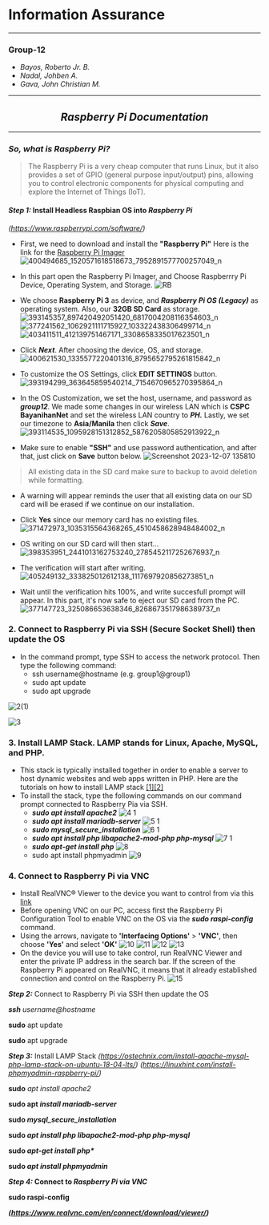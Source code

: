 # **Information Assurance**
---
### Group-12
- _Bayos, Roberto Jr. B._
- _Nadal, Johben A._
- _Gava, John Christian M._

---

## **_<center>Raspberry Pi Documentation</center>_**

---

### **_So, what is Raspberry Pi?_**

>The Raspberry Pi is a very cheap computer that runs Linux, but it also provides a set
of GPIO (general purpose input/output) pins,
allowing you to control electronic components for
physical computing and explore the Internet of Things (IoT).

#### _**Step 1:**_ Install Headless **Raspbian OS** into _Raspberry Pi_
 _(https://www.raspberrypi.com/software/)_

 - First, we need to download and install the **"Raspberry Pi"**
 Here is the link for the [Raspberry Pi Imager](https://www.raspberrypi.com/software/)
 ![400494685_1520571618518673_7952891577700257049_n](https://github.com/CaseinBrt/Documentation/assets/145450481/fb4c181b-9ec7-4383-b793-530b62c4e77c)

 - In this part open the Raspberry Pi Imager, and Choose Raspberrry Pi Device, Operating System, and Storage.
 ![RB](https://github.com/CaseinBrt/Documentation/assets/145450481/96838abe-5998-42f0-b63c-5e96b749a3d3)


 - We choose **Raspberry Pi 3** as device, and **_Raspberry Pi OS (Legacy)_** as operating system. Also, our **32GB SD Card** as storage.
 ![393145357_897420492051420_6817004208116354603_n](https://github.com/CaseinBrt/Documentation/assets/145450481/eea45364-cd29-4005-a12e-86c75f623272)
 ![377241562_1062921111715927_103322438306499714_n](https://github.com/CaseinBrt/Documentation/assets/145450481/c21bc8f7-29f1-41ec-bf69-d7a13772c793)
 ![403411511_412139751467171_3308658335017623501_n](https://github.com/CaseinBrt/Documentation/assets/145450481/90fbd844-8563-4e53-93f3-bf436f8d3e4b)

 - Click **_Next_**. After choosing the device, OS, and storage.
 ![400621530_1335577220401316_8795652795261815842_n](https://github.com/CaseinBrt/Documentation/assets/145450481/ba700896-a09e-4e6f-a8f8-d2334c6362de)


 - To customize the OS Settings, click **EDIT SETTINGS** button.
 ![393194299_363645859540214_7154670965270395864_n](https://github.com/CaseinBrt/Documentation/assets/145450481/f3fa41fd-20a0-4cb9-91d3-0208f6fcb750)

 - In the OS Customization, we set the host, username, and password as **_group12_**. We made some changes in our wireless LAN which is **CSPC BayanihanNet** and set the wireless LAN country to **_PH._** Lastly, we set our timezone to **Asia/Manila** then click **_Save_**.
 ![393114535_1095928151312852_5876205805852913922_n](https://github.com/CaseinBrt/Documentation/assets/145450481/817653fe-8266-4dd7-a384-bb3c67dca0fd)

 - Make sure to enable **"SSH"** and use password authentication, and after that, just click on **Save** button below.
 ![Screenshot 2023-12-07 135810](https://github.com/kentzyyo/INFO-ASSURANCE/assets/61936205/8f8dd69e-c5e5-44f0-a515-b23864ae8db8)

 > All existing data in the SD card make sure to backup to avoid deletion while formatting.
 - A warning will appear reminds the user that all existing data on our SD card will be erased if we continue on our installation.
 - Click **Yes** since our memory card has no existing files.
  ![371472973_1035315564368265_4510458628948484002_n](https://github.com/CaseinBrt/Documentation/assets/145450481/6e7c7ab2-a9b9-4ab0-aa99-83bd6591c74e)

 - OS writing on our SD card will then start...
  ![398353951_2441013162753240_2785452117252676937_n](https://github.com/CaseinBrt/Documentation/assets/145450481/906a36d5-f26e-4f31-9552-1b3e2ae0fd34)

 - The verification will start after writing.
  ![405249132_333825012612138_1117697920856273851_n](https://github.com/CaseinBrt/Documentation/assets/145450481/929d2a27-ddfa-4bdd-8900-2c7c62f66509)

 - Wait until the verification hits 100%, and write succesfull prompt will appear. In this part, it's now safe to eject our SD card from the PC.
 ![377147723_325086653638346_8268673517986389737_n](https://github.com/CaseinBrt/Documentation/assets/145450481/109268e6-f898-43c4-969b-05a48cd369d1)

### 2. Connect to Raspberry Pi via SSH (Secure Socket Shell) then update the OS ###
 - In the command prompt, type SSH to access the network protocol. Then type the following command:
   - ssh username@hostname (e.g. group1@group1)
   - sudo apt update
   - sudo apt upgrade

 ![2(1)](https://github.com/kentzyyo/INFO-ASSURANCE/assets/61936205/a105c0e9-650b-4103-b8b2-03f07588c171)
 
 ![3](https://github.com/kentzyyo/INFO-ASSURANCE/assets/61936205/2bd078ad-1d70-44a7-9209-68f742ac4425)

### 3. Install LAMP Stack. LAMP stands for Linux, Apache, MySQL, and PHP. 
 - This stack is typically installed together in order to enable a server to host dynamic websites and web apps written in PHP.
Here are the tutorials on how to install LAMP stack [[1]](https://ostechnix.com/install-apache-mysql-php-lamp-stack-on-ubuntu-18-04-lts/)[[2]](https://linuxhint.com/install-phpmyadmin-raspberry-pi/)
 - To install the stack, type the following commands on our command prompt connected to Raspberry Pia via SSH.
   + **_sudo apt install apache2_**
     ![4 1](https://github.com/kentzyyo/INFO-ASSURANCE/assets/61936205/0b82373e-fbfe-4572-8fcd-dfe0758f123c)
   + **_sudo apt install mariadb-server_**
     ![5 1](https://github.com/kentzyyo/INFO-ASSURANCE/assets/61936205/e7b4c2e9-88a2-45f9-a672-dcc3fe3a9b45)
   + **_sudo mysql_secure_installation_**
     ![6 1](https://github.com/kentzyyo/INFO-ASSURANCE/assets/61936205/468ada53-65e1-4321-abd0-a0b4fd3a479f)
   + **_sudo apt install php libapache2-mod-php php-mysql_**
     ![7 1](https://github.com/kentzyyo/INFO-ASSURANCE/assets/61936205/fc1b5ee6-b857-46ea-bee6-34b3fc01a40d)
   + **_sudo apt-get install php_**
     ![8](https://github.com/kentzyyo/INFO-ASSURANCE/assets/61936205/7df70005-43fa-4811-8b08-3ffa124a92c4)
   + sudo apt install phpmyadmin
     ![9](https://github.com/kentzyyo/INFO-ASSURANCE/assets/61936205/2f41ba4e-7455-48b4-8e6d-bfa89566ab4a)

### 4. Connect to Raspberry Pi via VNC
 - Install RealVNC® Viewer to the device you want to control from via this [link](https://www.realvnc.com/en/connect/download/viewer/)
 - Before opening VNC on our PC, access first the Raspberry Pi Configuration Tool to enable VNC on the OS via the **_sudo raspi-config_** command.
 - Using the arrows, navigate to **'Interfacing Options'** > **'VNC'**, then choose **'Yes'** and select **'OK'** 
    ![10](https://github.com/kentzyyo/INFO-ASSURANCE/assets/61936205/85362fe9-0d18-4b24-9aec-d6f09b7ebd34)
    ![11](https://github.com/kentzyyo/INFO-ASSURANCE/assets/61936205/d84694be-b952-497a-aa6b-dabb42637f1e)
    ![12](https://github.com/kentzyyo/INFO-ASSURANCE/assets/61936205/5353298f-e2ed-4100-9b13-a810158868bb)
    ![13](https://github.com/kentzyyo/INFO-ASSURANCE/assets/61936205/b4f418d4-fd99-468c-95d8-3c4560da19ae)
- On the device you will use to take control, run RealVNC Viewer and enter the private IP address in the search bar. If the screen of the Raspberry Pi appeared on RealVNC, it means that it already established connection and control on the Raspberry Pi. 
   ![15](https://github.com/kentzyyo/INFO-ASSURANCE/assets/61936205/323d006d-f178-412f-bacc-375844c40927)


 _**Step 2:**_ Connect to Raspberry Pi via SSH then update the OS
 
**_ssh_** _username@hostname_

**sudo** apt update

**sudo** apt upgrade

 _**Step 3:**_ Install LAMP Stack
 _(https://ostechnix.com/install-apache-mysql-php-lamp-stack-on-ubuntu-18-04-lts/)_
 _(https://linuxhint.com/install-phpmyadmin-raspberry-pi/)_
 
**sudo** _apt install apache2<b>_

**sudo** apt _install mariadb-server_

**sudo** _mysql_secure_installation_

**sudo** _apt install php libapache2-mod-php php-mysql_

**sudo** _apt-get install php*_

**sudo** _apt install phpmyadmin_

 _**Step 4:**_ Connect to _Raspberry Pi via VNC_

**sudo** raspi-config

 _(https://www.realvnc.com/en/connect/download/viewer/)_





